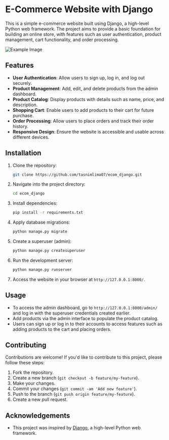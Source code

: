 # E-Commerce Website with Django

This is a simple e-commerce website built using Django, a high-level Python web framework. The project aims to provide a basic foundation for building an online store, with features such as user authentication, product management, cart functionality, and order processing.

![Example Image](media/ecom.png)


## Features

- **User Authentication**: Allow users to sign up, log in, and log out securely.
- **Product Management**: Add, edit, and delete products from the admin dashboard.
- **Product Catalog**: Display products with details such as name, price, and description.
- **Shopping Cart**: Enable users to add products to their cart for future purchase.
- **Order Processing**: Allow users to place orders and track their order history.
- **Responsive Design**: Ensure the website is accessible and usable across different devices.

## Installation

1. Clone the repository:

    ```bash
    git clone https://github.com/tasnimlima07/ecom_django.git
    ```

2. Navigate into the project directory:

    ```bash
    cd ecom_django
    ```

3. Install dependencies:

    ```bash
    pip install -r requirements.txt
    ```

4. Apply database migrations:

    ```bash
    python manage.py migrate
    ```

5. Create a superuser (admin):

    ```bash
    python manage.py createsuperuser
    ```

6. Run the development server:

    ```bash
    python manage.py runserver
    ```

7. Access the website in your browser at `http://127.0.0.1:8000/`.

## Usage

- To access the admin dashboard, go to `http://127.0.0.1:8000/admin/` and log in with the superuser credentials created earlier.
- Add products via the admin interface to populate the product catalog.
- Users can sign up or log in to their accounts to access features such as adding products to the cart and placing orders.

## Contributing

Contributions are welcome! If you'd like to contribute to this project, please follow these steps:

1. Fork the repository.
2. Create a new branch (`git checkout -b feature/my-feature`).
3. Make your changes.
4. Commit your changes (`git commit -am 'Add new feature'`).
5. Push to the branch (`git push origin feature/my-feature`).
6. Create a new pull request.


## Acknowledgements

- This project was inspired by [Django](https://www.djangoproject.com/), a high-level Python web framework.
